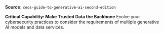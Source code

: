 **Source:** `ceos-guide-to-generative-ai-second-edition`

**Critical Capability: Make Trusted Data the Backbone**
Evolve your cybersecurity practices to consider the requirements of multiple generative AI models and data services.

